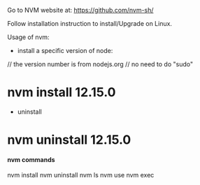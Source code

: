 
Go to NVM website at: https://github.com/nvm-sh/

Follow installation instruction to install/Upgrade on Linux.

Usage of nvm: 

- install a specific version of node: 

// the version number is from nodejs.org
// no need to do "sudo"
# nvm install 12.15.0 

- uninstall

# nvm uninstall 12.15.0


#### nvm commands

nvm install
nvm uninstall
nvm ls
nvm use
nvm exec

